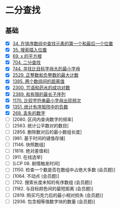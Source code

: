 # 二分查找

## 基础

- [x] [34. 在排序数组中查找元素的第一个和最后一个位置](https://github.com/shellingfordly/algorithms/tree/master/BinarySearch/34_searchRange)
- [x] [35. 搜索插入位置](https://github.com/shellingfordly/algorithms/tree/master/BinarySearch/35_searchInsert)
- [x] [69. x 的平方根](https://github.com/shellingfordly/algorithms/tree/master/BinarySearch/69_mySqrt)
- [x] [704. 二分查找](https://github.com/shellingfordly/algorithms/tree/master/BinarySearch/704_search)
- [x] [744. 寻找比目标字母大的最小字母](https://github.com/shellingfordly/algorithms/tree/master/BinarySearch/744_nextGreatestLetter)
- [x] [2529. 正整数和负整数的最大计数](https://github.com/shellingfordly/algorithms/tree/master/BinarySearch/2529_maximumCount)
- [x] [1385. 两个数组间的距离值](https://github.com/shellingfordly/algorithms/tree/master/BinarySearch/1385_findTheDistanceValue)
- [x] [2300. 咒语和药水的成功对数](https://github.com/shellingfordly/algorithms/tree/master/BinarySearch/2300_successfulPairs)
- [x] [2389. 和有限的最长子序列](https://github.com/shellingfordly/algorithms/tree/master/BinarySearch/2389_answerQueries)
- [x] [1170. 比较字符串最小字母出现频次](https://github.com/shellingfordly/algorithms/tree/master/BinarySearch/1170_numSmallerByFrequency)
- [x] [1351. 统计有序矩阵中的负数](https://github.com/shellingfordly/algorithms/tree/master/BinarySearch/1351_countNegatives)
- [x] [268. 丢失的数字](https://github.com/shellingfordly/algorithms/tree/master/BinarySearch/268_missingNumber)
- [ ] [2080. 区间内查询数字的频率]
- [ ] [2563. 统计公平数对的数目]
- [ ] [2856. 删除数对后的最小数组长度]
- [ ] [981. 基于时间的键值存储]
- [ ] [1146. 快照数组]
- [ ] [1818. 绝对差值和]
- [ ] [911. 在线选举]
- [ ] [LCP 08. 剧情触发时间]
- [ ] [1150. 检查一个数是否在数组中占绝大多数 (会员题)]
- [ ] [1064. 不动点 (会员题)]
- [ ] [702. 搜索长度未知的有序数组 (会员题)]
- [ ] [1182. 与目标颜色间的最短距离 (会员题)]
- [ ] [2819. 购买巧克力后的最小相对损失 (会员题)]
- [ ] [2936. 包含相等值数字块的数量 (会员题)]